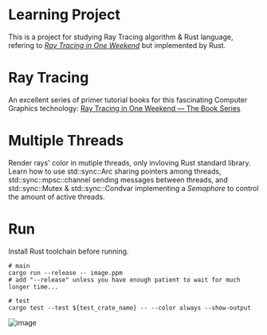 # Learning Project

This is a project for studying Ray Tracing algorithm & Rust language, refering to [_Ray Tracing in One Weekend_](https://raytracing.github.io/books/RayTracingInOneWeekend.html) but implemented by Rust.

# Ray Tracing

An excellent series of primer tutorial books for this fascinating Computer Graphics technology: [Ray Tracing in One Weekend — The Book Series](https://raytracing.github.io/)

# Multiple Threads

Render rays' color in mutiple threads, only invloving Rust standard library.
Learn how to use std::sync::Arc sharing pointers among threads, std::sync::mpsc::channel sending messages between threads, and std::sync::Mutex & std::sync::Condvar implementing a *Semaphore* to control the amount of active threads.

# Run

Install Rust toolchain before running.

```shell
# main
cargo run --release -- image.ppm
# add "--release" unless you have enough patient to wait for much longer time...

# test
cargo test --test ${test_crate_name} -- --color always --show-output
```

![image](https://user-images.githubusercontent.com/31197208/170239680-b4f41d38-4b29-43fc-b182-64ff1cf54782.png)

